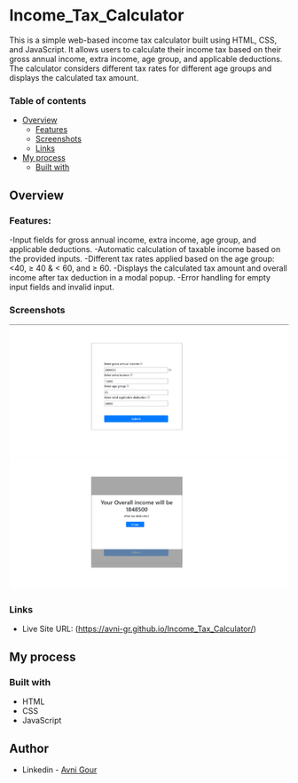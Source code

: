 # Income_Tax_Calculator
This is a simple web-based income tax calculator built using HTML, CSS, and JavaScript. It allows users to calculate their income tax based on their gross annual income, extra income, age group, and applicable deductions. The calculator considers different tax rates for different age groups and displays the calculated tax amount.



### Table of contents

- [Overview](#overview)
  - [Features](#Features)
  - [Screenshots](#screenshots)
  - [Links](#links)
- [My process](#my-process)
  - [Built with](#built-with)

## Overview

### Features:
-Input fields for gross annual income, extra income, age group, and applicable deductions.
-Automatic calculation of taxable income based on the provided inputs.
-Different tax rates applied based on the age group: <40, ≥ 40 & < 60, and ≥ 60.
-Displays the calculated tax amount and overall income after tax deduction in a modal popup.
-Error handling for empty input fields and invalid input.

### Screenshots

![](https://github.com/Avni-gr/Income_Tax_Calculator/blob/main/Screenshot%202024-04-13%20222016.png?raw=true)
![](https://github.com/Avni-gr/Income_Tax_Calculator/blob/main/Screenshot%202024-04-13%20222028.png?raw=true)


### Links

- Live Site URL: (https://avni-gr.github.io/Income_Tax_Calculator/)

## My process

### Built with

- HTML
- CSS
- JavaScript

## Author

- Linkedin - [Avni Gour](https://www.linkedin.com/in/avni-gour-aa2375201/)






